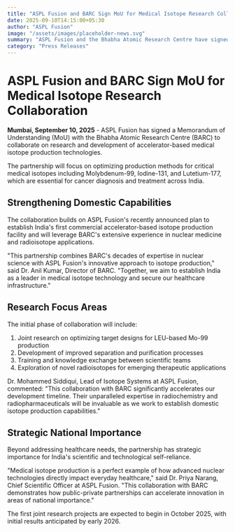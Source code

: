 ```yaml
---
title: "ASPL Fusion and BARC Sign MoU for Medical Isotope Research Collaboration"
date: 2025-09-10T14:15:00+05:30
author: "ASPL Fusion"
image: "/assets/images/placeholder-news.svg"
summary: "ASPL Fusion and the Bhabha Atomic Research Centre have signed a Memorandum of Understanding to collaborate on medical isotope production research and development."
category: "Press Releases"
---
```


# ASPL Fusion and BARC Sign MoU for Medical Isotope Research Collaboration

**Mumbai, September 10, 2025** - ASPL Fusion has signed a Memorandum of Understanding (MoU) with the Bhabha Atomic Research Centre (BARC) to collaborate on research and development of accelerator-based medical isotope production technologies.

The partnership will focus on optimizing production methods for critical medical isotopes including Molybdenum-99, Iodine-131, and Lutetium-177, which are essential for cancer diagnosis and treatment across India.

## Strengthening Domestic Capabilities

The collaboration builds on ASPL Fusion's recently announced plan to establish India's first commercial accelerator-based isotope production facility and will leverage BARC's extensive experience in nuclear medicine and radioisotope applications.

"This partnership combines BARC's decades of expertise in nuclear science with ASPL Fusion's innovative approach to isotope production," said Dr. Anil Kumar, Director of BARC. "Together, we aim to establish India as a leader in medical isotope technology and secure our healthcare infrastructure."

## Research Focus Areas

The initial phase of collaboration will include:

1. Joint research on optimizing target designs for LEU-based Mo-99 production
2. Development of improved separation and purification processes
3. Training and knowledge exchange between scientific teams
4. Exploration of novel radioisotopes for emerging therapeutic applications

Dr. Mohammed Siddiqui, Lead of Isotope Systems at ASPL Fusion, commented: "This collaboration with BARC significantly accelerates our development timeline. Their unparalleled expertise in radiochemistry and radiopharmaceuticals will be invaluable as we work to establish domestic isotope production capabilities."

## Strategic National Importance

Beyond addressing healthcare needs, the partnership has strategic importance for India's scientific and technological self-reliance.

"Medical isotope production is a perfect example of how advanced nuclear technologies directly impact everyday healthcare," said Dr. Priya Narang, Chief Scientific Officer at ASPL Fusion. "This collaboration with BARC demonstrates how public-private partnerships can accelerate innovation in areas of national importance."

The first joint research projects are expected to begin in October 2025, with initial results anticipated by early 2026.